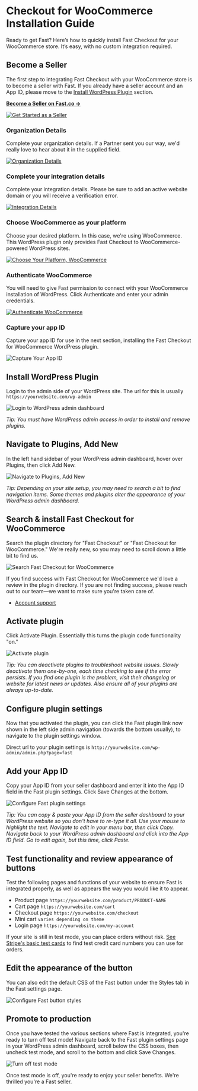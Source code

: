 # Checkout for WooCommerce Installation Guide

Ready to get Fast? Here’s how to quickly install Fast Checkout for your WooCommerce store. It’s easy, with no custom integration required.

## Become a Seller

The first step to integrating Fast Checkout with your WooCommerce store is to become a seller with Fast. If you already have a seller account and an App ID, please move to the [Install WordPress Plugin](#install-wordpress-plugin) section.

[**Become a Seller on Fast.co →**](https://www.fast.co/business)

[![Get Started as a Seller](images/woocommerce/01-get-started.png)](https://www.fast.co/business)

### Organization Details
Complete your organization details. If a Partner sent you our way, we'd really love to hear about it in the supplied field.

[![Organization Details](images/woocommerce/02-org-details.png)](https://www.fast.co/business/onboarding/fast-checkout/org-details)

### Complete your integration details
Complete your integration details. Please be sure to add an active website domain or you will receive a verification error.

[![Integration Details](images/woocommerce/03-integration-details.png)](https://www.fast.co/business/onboarding/fast-checkout/checkout-app-details)

### Choose WooCommerce as your platform
Choose your desired platform. In this case, we're using WooCommerce. This WordPress plugin only provides Fast Checkout to WooCommerce-powered WordPress sites.

[![Choose Your Platform, WooCommerce](images/woocommerce/04-platform-details-woocommerce.png)](https://www.fast.co/business/onboarding/fast-checkout/platform)

### Authenticate WooCommerce
You will need to give Fast permission to connect with your WooCommerce installation of WordPress. Click Authenticate and enter your admin credentials.

[![Authenticate WooCommerce](images/woocommerce/05-authenticate-woocommerce.png)](https://www.fast.co/business/onboarding/fast-checkout/install-woocommerce)

### Capture your app ID
Capture your app ID for use in the next section, installing the Fast Checkout for WooCommerce WordPress plugin.

![Capture Your App ID](images/woocommerce/06-plugin-app-id.png)

## Install WordPress Plugin

Login to the admin side of your WordPress site. The url for this is usually `https://yourwebsite.com/wp-admin` 

![Login to WordPress admin dashboard](images/woocommerce/wordpress-admin-login.png)

*Tip: You must have WordPress admin access in order to install and remove plugins.*

## Navigate to Plugins, Add New
In the left hand sidebar of your WordPress admin dashboard, hover over Plugins, then click Add New.

![Navigate to Plugins, Add New](images/woocommerce/02-plugins-add-new.png)

*Tip: Depending on your site setup, you may need to search a bit to find navigation items. Some themes and plugins alter the appearance of your WordPress admin dashboard.*

## Search & install Fast Checkout for WooCommerce
Search the plugin directory for "Fast Checkout" or "Fast Checkout for WooCommerce." We're really new, so you may need to scroll down a little bit to find us. 

![Search Fast Checkout for WooCommerce](images/woocommerce/wp-add-plugins-fast-checkout.png)

If you find success with Fast Checkout for WooCommerce we'd love a review in the plugin directory. If you are not finding success, please reach out to our team—we want to make sure you're taken care of. 

* [Account support](https://help.fast.co/)

## Activate plugin
Click Activate Plugin. Essentially this turns the plugin code functionality "on."

![Activate plugin](images/woocommerce/wp-activate-plugin.png)

*Tip: You can deactivate plugins to troubleshoot website issues. Slowly deactivate them one-by-one, each time checking to see if the error persists. If you find one plugin is the problem, visit their changelog or website for latest news or updates. Also ensure all of your plugins are always up-to-date.*

## Configure plugin settings
Now that you activated the plugin, you can click the Fast plugin link now shown in the left side admin navigation (towards the bottom usually), to navigate to the plugin settings window.

Direct url to your plugin settings is `http://yourwebsite.com/wp-admin/admin.php?page=fast`

## Add your App ID
Copy your App ID from your seller dashboard and enter it into the App ID field in the Fast plugin settings. Click Save Changes at the bottom.

![Configure Fast plugin settings](images/woocommerce/app-info-tab.png)

*Tip: You can copy & paste your App ID from the seller dashboard to your WordPress website so you don't have to re-type it all. Use your mouse to highlight the text. Navigate to edit in your menu bar, then click Copy. Navigate back to your WordPress admin dashboard and click into the App ID field. Go to edit again, but this time, click Paste.*

## Test functionality and review appearance of buttons
Test the following pages and functions of your website to ensure Fast is integrated properly, as well as appears the way you would like it to appear.

* Product page `https://yourwebsite.com/product/PRODUCT-NAME`
* Cart page `https://yourwebsite.com/cart`
* Checkout page `https://yourwebsite.com/checkout`
* Mini cart `varies depending on theme`
* Login page `https://yourwebsite.com/my-account`

If your site is still in test mode, you can place orders without risk. [See Stripe's basic test cards](https://stripe.com/docs/testing#cards) to find test credit card numbers you can use for orders.

## Edit the appearance of the button
You can also edit the default CSS of the Fast button under the Styles tab in the Fast settings page.

![Configure Fast button styles](images/woocommerce/styles-tab.png)

## Promote to production
Once you have tested the various sections where Fast is integrated, you're ready to turn off test mode! Navigate back to the Fast plugin settings page in your WordPress admin dashboard, scroll below the CSS boxes, then uncheck test mode, and scroll to the bottom and click Save Changes.

![Turn off test mode](images/woocommerce/test-mode-tab.png)

Once test mode is off, you're ready to enjoy your seller benefits. We're thrilled you're a Fast seller. 

